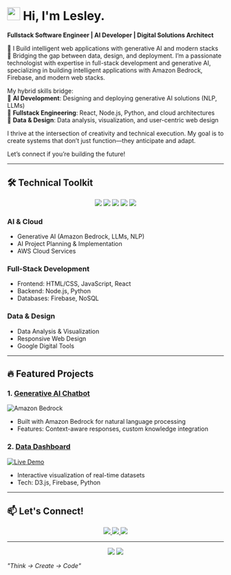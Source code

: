 # <img src="https://media.giphy.com/media/hvRJCLFzcasrR4ia7z/giphy.gif" width="30px"> Hi, I'm Lesley.  
**Fullstack Software Engineer | AI Developer | Digital Solutions Architect**  

🚀 I Build intelligent web applications with generative AI and modern stacks  
🔧 Bridging the gap between data, design, and deployment. I’m a passionate technologist with expertise in full-stack development and generative AI, specializing in building intelligent applications with Amazon Bedrock, Firebase, and modern web stacks. 

My hybrid skills bridge:  
🔹 **AI Development**: Designing and deploying generative AI solutions (NLP, LLMs)  
🔹 **Fullstack Engineering**: React, Node.js, Python, and cloud architectures  
🔹 **Data & Design**: Data analysis, visualization, and user-centric web design  

I thrive at the intersection of creativity and technical execution. My goal is to create systems that don’t just function—they anticipate and adapt.  

Let’s connect if you’re building the future! 

---

## 🛠️ **Technical Toolkit**  

<p align="center">
  <img src="https://img.shields.io/badge/Amazon%20Bedrock-FF9900?style=for-the-badge&logo=amazonaws&logoColor=white">
  <img src="https://img.shields.io/badge/Generative%20AI-430098?style=for-the-badge&logo=openai&logoColor=white">
  <img src="https://img.shields.io/badge/React-61DAFB?style=for-the-badge&logo=react&logoColor=black">
  <img src="https://img.shields.io/badge/Python-3776AB?style=for-the-badge&logo=python&logoColor=white">
  <img src="https://img.shields.io/badge/Firebase-FFCA28?style=for-the-badge&logo=firebase&logoColor=black">
</p>

### **AI & Cloud**  
- Generative AI (Amazon Bedrock, LLMs, NLP)  
- AI Project Planning & Implementation  
- AWS Cloud Services  

### **Full-Stack Development**  
- Frontend: HTML/CSS, JavaScript, React  
- Backend: Node.js, Python  
- Databases: Firebase, NoSQL  

### **Data & Design**  
- Data Analysis & Visualization  
- Responsive Web Design  
- Google Digital Tools  

---

## 🔥 **Featured Projects**  

### 1. [Generative AI Chatbot](https://github.com/Lesleyled-tech/secure-nlp-guardian-ai)  
![Amazon Bedrock](https://img.shields.io/badge/Amazon_Bedrock-FF5722?style=flat-square&logo=firebase&logoColor=white)  
- Built with Amazon Bedrock for natural language processing  
- Features: Context-aware responses, custom knowledge integration  

### 2. [Data Dashboard](https://github.com/yourusername/data-viz)  
[![Live Demo](https://img.shields.io/badge/Live_Demo-FF5722?style=flat-square&logo=firebase&logoColor=white)](https://your-dashboard.firebaseapp.com)  
- Interactive visualization of real-time datasets  
- Tech: D3.js, Firebase, Python
  
---

## 📫 **Let's Connect!**  
<p align="center">
  <a href="https://linkedin.com/in/Lesleyled-tech">
    <img src="https://img.shields.io/badge/LinkedIn-0077B5?style=for-the-badge&logo=linkedin&logoColor=white">
  </a>
  <a href="mailto:lesley@moov.life">
    <img src="https://img.shields.io/badge/Email-D14836?style=for-the-badge&logo=gmail&logoColor=white">
  </a>
  <a href="https://lesleyledwaba.pi">
    <img src="https://img.shields.io/badge/Portfolio-FF7139?style=for-the-badge&logo=firefox&logoColor=white">
  </a>
</p>

---

<p align="center">
  <img src="https://github-readme-stats.vercel.app/api?username=Lesleyled-tech&show_icons=true&theme=radical">
  <img src="https://komarev.com/ghpvc/?username=Lesleyled-tech&label=Profile%20Views&color=blueviolet&style=flat-square">
</p>

*"Think → Create → Code"*  
